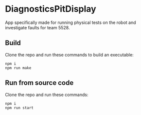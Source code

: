 # DiagnosticsPitDisplay
App specifically made for running physical tests on the robot and investigate faults for team 5528.

## Build
Clone the repo and run these commands to build an executable:
```
npm i
npm run make
```

## Run from source code
Clone the repo and run these commands:
```
npm i
npm run start
```
